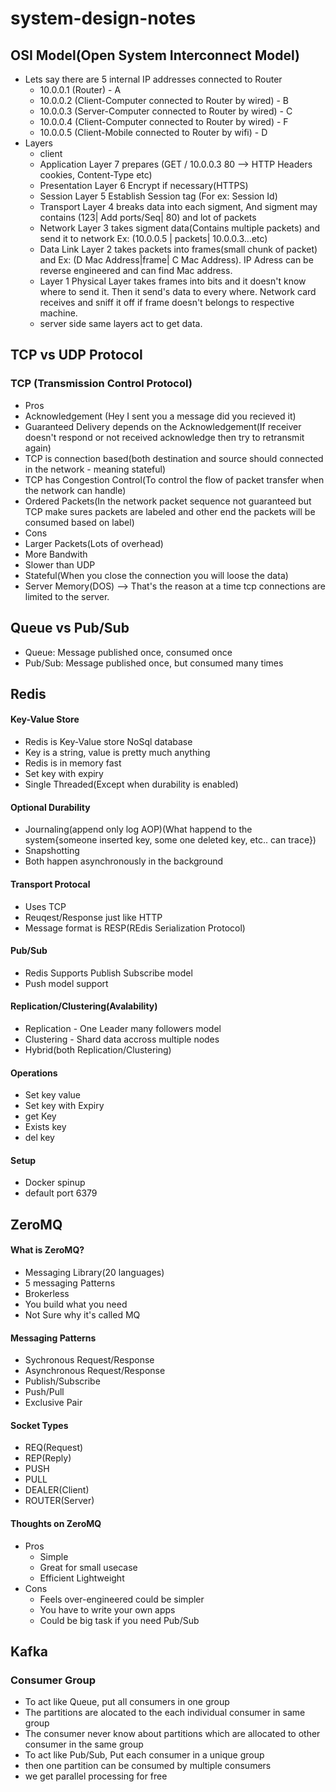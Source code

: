 # system-design-notes

## OSI Model(Open System Interconnect Model)
* Lets say there are 5 internal IP addresses connected to Router
  * 10.0.0.1 (Router) - A
  * 10.0.0.2 (Client-Computer connected to Router by wired) - B
  * 10.0.0.3 (Server-Computer connected to Router by wired) - C
  * 10.0.0.4 (Client-Computer connected to Router by wired) - F
  * 10.0.0.5 (Client-Mobile connected to Router by wifi) - D
* Layers 
  * client
  * Application Layer 7 prepares (GET / 10.0.0.3 80 --> HTTP Headers cookies, Content-Type etc)
  * Presentation Layer 6 Encrypt if necessary(HTTPS)
  * Session Layer 5 Establish Session tag (For ex: Session Id)
  * Transport Layer 4 breaks data into each sigment, And sigment may contains (123| Add ports/Seq| 80) and lot of packets
  * Network Layer 3 takes sigment data(Contains multiple packets) and send it to network Ex: (10.0.0.5 | packets| 10.0.0.3...etc)
  * Data Link Layer 2 takes packets into frames(small chunk of packet) and Ex: (D Mac Address|frame| C Mac Address). IP Adress can be reverse engineered and can find Mac address.
  * Layer 1 Physical Layer takes frames into bits and it doesn't know where to send it. Then it send's data to every where. Network card receives and sniff it off if frame doesn't belongs to respective machine.
  * server side same layers act to get data.

## TCP vs UDP Protocol
### TCP (Transmission Control Protocol)
* Pros
 * Acknowledgement (Hey I sent you a message did you recieved it)
 * Guaranteed Delivery depends on the Acknowledgement(If receiver doesn't respond or not received acknowledge then try to retransmit again)
 * TCP is connection based(both destination and source should connected in the network - meaning stateful)
 * TCP has Congestion Control(To control the flow of packet transfer when the network can handle)
 * Ordered Packets(In the network packet sequence not guaranteed but TCP make sures packets are labeled and other end the packets will be consumed based on label)
* Cons
 * Larger Packets(Lots of overhead)
 * More Bandwith
 * Slower than UDP
 * Stateful(When you close the connection you will loose the data)
 * Server Memory(DOS) --> That's the reason at a time tcp connections are limited to the server.

## Queue vs Pub/Sub
* Queue: Message published once, consumed once
* Pub/Sub: Message published once, but consumed many times

## Redis
#### Key-Value Store
* Redis is Key-Value store NoSql database
* Key is a string, value is pretty much anything
* Redis is in memory fast
* Set key with expiry
* Single Threaded(Except when durability is enabled)
#### Optional Durability
* Journaling(append only log AOP)(What happend to the system{someone inserted key, some one deleted key, etc.. can trace})
* Snapshotting
* Both happen asynchronously in the background
#### Transport Protocal
* Uses TCP
* Reuqest/Response just like HTTP
* Message format is RESP(REdis Serialization Protocol)
#### Pub/Sub
* Redis Supports Publish Subscribe model
* Push model support
#### Replication/Clustering(Avalability)
* Replication - One Leader many followers model
* Clustering - Shard data accross multiple nodes
* Hybrid(both Replication/Clustering)
#### Operations
* Set key value
* Set key with Expiry
* get Key
* Exists key
* del key
#### Setup
* Docker spinup
* default port 6379

## ZeroMQ
#### What is ZeroMQ?
* Messaging Library(20 languages)
* 5 messaging Patterns
* Brokerless
* You build what you need
* Not Sure why it's called MQ
#### Messaging Patterns
* Sychronous Request/Response
* Asynchronous Request/Response
* Publish/Subscribe
* Push/Pull
* Exclusive Pair
#### Socket Types
* REQ(Request)
* REP(Reply)
* PUSH
* PULL
* DEALER(Client)
* ROUTER(Server)
#### Thoughts on ZeroMQ
* Pros
  * Simple
  * Great for small usecase
  * Efficient Lightweight
* Cons
  * Feels over-engineered could be simpler
  * You have to write your own apps
  * Could be big task if you need Pub/Sub

## Kafka
### Consumer Group
* To act like Queue, put all consumers in one group
* The partitions are alocated to the each individual consumer in same group
* The consumer never know about partitions which are allocated to other consumer in the same group
* To act like Pub/Sub, Put each consumer in a unique group
* then one partition can be consumed by multiple consumers
* we get parallel processing for free
